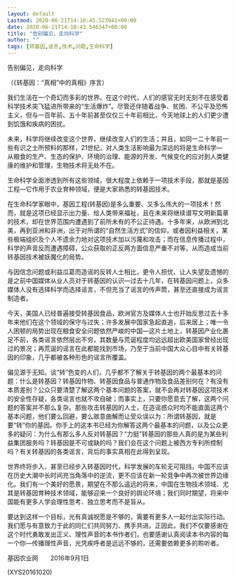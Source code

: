 ```yaml
---
layout: default
Lastmod: 2020-06-21T14:10:45.523941+00:00
date: 2020-06-21T14:10:43.546347+00:00
title: "告别偏见，走向科学"
author: ""
tags: [转基因,谣言,技术,问题,生命科学]
---
```


告别偏见，走向科学

（《转基因：“真相”中的真相》序言）

我们生活在一个奇幻而多彩的世界。在这个时代，人们的感官无时无刻不在感受着科学技术突飞猛进所带来的“生活爆炸”。尽管还伴随着战争、贫困、不公平及恐怖主义，但与一百年前、五十年前甚至仅仅三十年前相比，今天地球上的人们更少遭到饥饿和疾病的困扰。

未来，科学将继续改变这个世界，继续改变人们的生活；并且，如同一二十年前一些有识之士所预料的那样，21世纪，对人类生活影响最为深远的将是生命科学—从粮食的生产、生态的保护、环境的治理、能源的开发、气候变化的应对到人类健康的维护和管理，生物技术将无处不在。

生命科学全面渗透到所有这些领域，很大程度上依赖于一项技术手段，那就是基因工程—它作用于农业育种领域，便是大家熟悉的转基因技术。

在生命科学家眼中，基因工程(转基因)是多么重要、又多么伟大的一项技术！然而，就是这项已经显示出力量、给人类带来福祉，且在未来将继续谱写文明新篇章的技术，却在世界范围内遭遇到了前所未有的不公正待遇。十多年来，从欧洲到北美，再到亚洲和非洲，出于对所谓的“自然生活方式”的信仰，或者因利益相关，某些极端组织及个人不遗余力地对这项技术加以污蔑和攻击；而在信息传播过程中，科学的声音反而遭遇障碍，公众获取的正反两方面信息严重不对等，从而造成当前转基因技术被妖魔化的局势。

与因信念问题或利益瓜葛而造谣的反转人士相比，更令人担忧、让人失望及遗憾的是之前中国媒体从业人员对于转基因的认识—过去十几年，在转基因问题上，众多媒体人没有选择科学而选择谣言，不但充当了谣言的传声筒，甚至还直接成为谣言制造者。

今天，美国人已经普遍接受转基因食品，欧洲官方及媒体人士也开始反思过去十多年来他们在这个领域的保守与过失；许多发展中国家急起直追，后来居上；唯一令人困顿的局势出现在粮食安全问题依然严峻的中国—这片土地上，转基因产业化裹足不前，各类谣言依然层出不穷，其数量与荒诞程度均远远超出欧美国家曾经出现过的景况；再荒诞的谣言在此都能找到市场，乃至于当前中国大众心目中有关转基因的印象，几乎都被各种形色的谣言所覆盖。

偏见源于无知。谈“转”色变的人们，几乎都不了解关于转基因的两个最基本的问题：什么是转基因？转基因作物、转基因食品与普通作物及食品差别何在？有没有本质差别？公众只要清楚了解这两个基本问题的答案，就不会再对转基因这项技术的安全性存疑，各类谣言也就不攻自破；而事实上，只要你愿意去了解，这两个问题的答案并不那么复杂。那些攻击转基因的人士，在造谣惑众时均不能直面这两个基本问题，他们要么回避，要么故意曲解而让受众误以为：所谓转基因，就是要“转”你的基因。你手上的这本书已经为你解答这两个最基本的问题，以及公众更多的疑问：为什么有那么多人反对转基因？“力挺”转基因的那些人真的是为某些利益集团服务吗？转基因是不可或缺的吗？我们会在这个问题上被西方专利所控制吗？有关转基因的各类谣言，背后的事实真相在此得到呈现。

世界终将步入、甚至已经步入转基因时代，科学发展的车轮无可阻挡，中国不应该在历史大潮中长时间充当角落中的逆流，更不应该在新一轮竞争中再次被世界边缘化。我们有一个美好的愿景，期望在不那么遥远的将来，中国在生物技术领域、尤其是转基因育种技术领域，能够迎来一个良好的舆论环境；我们同时期望，将来中国能有更多人学会理性思考、独立思考而不是盲从。

要达到这样一个目标，光有真诚祝愿是不够的，需要有更多人一起付出实际行动。我们愿与有意致力于此的同仁们共同努力、携手共进。正因此，我们不仅要感谢在这个时代勇敢发出正义、理性声音的本书作者们，也要感谢认真阅读本书内容的每一个你—传播理性声音，光凭疾呼者是远远不够的，还需要依赖更多的聆听者。

基因农业网　　2016年9月1日

(XYS20161020)

